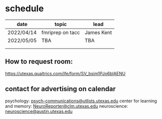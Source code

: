 # schedule

| date       | topic            | lead       |
|------------|------------------|------------|
| 2022/04/14 | fmriprep on tacc | James Kent |
| 2022/05/05 | TBA              | TBA        |
|            |                  |            |
|            |                  |            |


## How to request room:
https://utexas.qualtrics.com/jfe/form/SV_bsim1PJo6blAENU

## contact for advertising on calendar
psychology: psych-communications@utlists.utexas.edu
center for learning and memory: NeuroReporter@clm.utexas.edu
neuroscience: neuroscience@austin.utexas.edu
